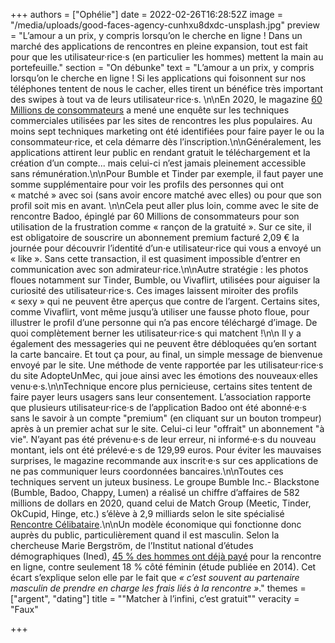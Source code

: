 +++
authors = ["Ophélie"]
date = 2022-02-26T16:28:52Z
image = "/media/uploads/good-faces-agency-cunhxu8dxdc-unsplash.jpg"
preview = "L’amour a un prix, y compris lorsqu’on le cherche en ligne&nbsp;! Dans un marché des applications de rencontres en pleine expansion, tout est fait pour que les utilisateur·rice·s (en particulier les hommes) mettent la main au portefeuille."
section = "On débunke"
text = "L’amour a un prix, y compris lorsqu’on le cherche en ligne&nbsp;! Si les applications qui foisonnent sur nos téléphones tentent de nous le cacher, elles tirent un bénéfice très important des swipes à tout va de leurs utilisateur·rice·s. \n\nEn 2020, le magazine [60 Millions de consommateurs](https://www.60millions-mag.com/2020/02/13/sites-de-rencontre-7-combines-pour-vous-faire-raquer-17197) a mené une enquête sur les techniques commerciales utilisées par les sites de rencontres les plus populaires. Au moins sept techniques marketing ont été identifiées pour faire payer le ou la consommateur·rice, et cela démarre dès l’inscription.\n\nGénéralement, les applications attirent leur public en rendant gratuit le téléchargement et la création d’un compte... mais celui-ci n’est jamais pleinement accessible sans rémunération.\n\nPour Bumble et Tinder par exemple, il faut payer une somme supplémentaire pour voir les profils des personnes qui ont &laquo;&nbsp;matché&nbsp;&raquo; avec soi (sans avoir encore matché avec elles) ou pour que son profil soit mis en avant. \n\nCela peut aller plus loin, comme avec le site de rencontre Badoo, épinglé par 60 Millions de consommateurs pour son utilisation de la frustration comme &laquo;&nbsp;rançon de la gratuité&nbsp;&raquo;. Sur ce site, il est obligatoire de souscrire un abonnement premium facturé 2,09&nbsp;€ la journée pour découvrir l’identité d’un·e utilisateur·rice qui vous a envoyé un &laquo;&nbsp;like&nbsp;&raquo;. Sans cette transaction, il est quasiment impossible d’entrer en communication avec son admirateur·rice.\n\nAutre stratégie&nbsp;: les photos floues notamment sur Tinder, Bumble, ou Vivaflirt, utilisées pour aiguiser la curiosité des utilisateur·rice·s. Ces images laissent miroiter des profils &laquo;&nbsp;sexy&nbsp;&raquo; qui ne peuvent être aperçus que contre de l’argent. Certains sites, comme Vivaflirt, vont même jusqu’à utiliser une fausse photo floue, pour illustrer le profil d’une personne qui n’a pas encore téléchargé d’image. De quoi complètement berner les utilisateur·rice·s qui matchent&nbsp;!\n\n Il y a également des messageries qui ne peuvent être débloquées qu’en sortant la carte bancaire. Et tout ça pour, au final, un simple message de bienvenue envoyé par le site. Une méthode de vente rapportée par les utilisateur·rice·s du site AdopteUnMec, qui joue ainsi avec les émotions des nouveaux·elles venu·e·s.\n\nTechnique encore plus pernicieuse, certains sites tentent de faire payer leurs usagers sans leur consentement. L’association rapporte que plusieurs utilisateur·rice·s de l’application Badoo ont été abonné·e·s sans le savoir à un compte \"premium\" (en cliquant sur un bouton trompeur) après à un premier achat sur le site. Celui-ci leur \"offrait\" un abonnement \"à vie\". N’ayant pas été prévenu·e·s de leur erreur, ni informé·e·s du nouveau montant, iels ont été prélevé·e·s de 129,99 euros. Pour éviter les mauvaises surprises, le magazine recommande aux inscrit·e·s sur ces applications de ne pas communiquer leurs coordonnées bancaires.\n\nToutes ces techniques servent un juteux business. Le groupe Bumble Inc.- Blackstone (Bumble, Badoo, Chappy, Lumen) a réalisé un chiffre d’affaires de 582 millions de dollars en 2020, quand celui de Match Group (Meetic, Tinder, OkCupid, Hinge, etc.) s’élève à 2,9 milliards selon le site spécialisé [Rencontre Célibataire](https://www.rencontrecelibataire-fr.com/marche-rencontres).\n\nUn modèle économique qui fonctionne donc auprès du public, particulièrement quand il est masculin. Selon la chercheuse Marie Bergström, de l’Institut national d’études démographiques (Ined), [45&nbsp;% des hommes ont déjà payé](https://epic.site.ined.fr/) pour la rencontre en ligne, contre seulement 18&nbsp;% côté féminin (étude publiée en 2014). Cet écart s’explique selon elle par le fait que _&laquo;&nbsp;c’est souvent au partenaire masculin de prendre en charge les frais liés à la rencontre&nbsp;&raquo;_."
themes = ["argent", "dating"]
title = "\"Matcher à l’infini, c’est gratuit\""
veracity = "Faux"

+++

